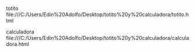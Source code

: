 totito
file:///C:/Users/Edin%20Adolfo/Desktop/totito%20y%20calculadora/totito.html

calculadora
file:///C:/Users/Edin%20Adolfo/Desktop/totito%20y%20calculadora/calculadora.html
